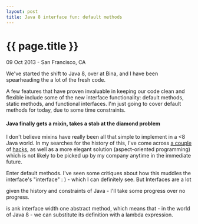 ```yaml
---
layout: post
title: Java 8 interface fun: default methods
---
```


{{ page.title }}
================

<p class="meta">09 Oct 2013 - San Francisco, CA</p>

We've started the shift to Java 8, over at Bina, and I have been spearheading the a
lot of the fresh code.

A few features that have proven invaluable in keeping our code clean and flexible
include some of the new interface functionality: default methods, static methods, and
functional interfaces. I'm just going to cover default methods for today, due to some
time constraints.

#### Java finally gets a mixin, takes a stab at the diamond problem

I don't believe mixins have really been all that simple to implement in a <8 Java
world. In my searches for the history of this, I've come across [a couple][hack1]
of [hacks][hack2], as well as a more elegant solution (aspect-oriented programming)
which is not likely to be picked up by my company anytime in the immediate future.

Enter default methods. I've seen some critiques about how this muddles the
interface's "interface" : ) - which I can definitely see. But Interfaces are a lot

given the history and constraints of Java - I'll take some progress over no progress.



is ank interface width one abstract method, which means that - in the world of Java 8 - we can substitute its definition with a lambda expression. 

[hack1]:http://stackoverflow.com/questions/587458/implement-mixin-in-java
[hack2]:http://stackoverflow.com/questions/263121/java-traits-or-mixins-pattern

